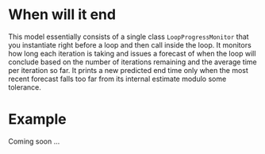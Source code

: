 # When will it end

This model essentially consists of a single class `LoopProgressMonitor` that you instantiate right before a loop
and then call inside the loop. It monitors how long each iteration is taking and issues a forecast of when
the loop will conclude based on the number of iterations remaining and the average time per iteration so far.
It prints a new predicted end time only when the most recent forecast falls too far from its internal estimate 
modulo some tolerance.

# Example

Coming soon ... 
